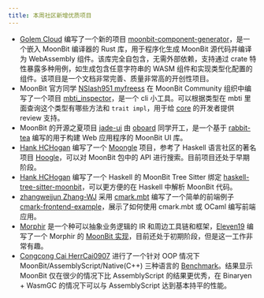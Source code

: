 ```yaml
---
title: 本周社区新增优质项目
---
```


- [Golem Cloud](https://github.com/golemcloud) 编写了一个新的项目 [moonbit-component-generator](https://github.com/golemcloud/moonbit-component-generator)，是一个嵌入 MoonBit 编译器的 Rust 库，用于程序化生成 MoonBit 源代码并编译为 WebAssembly 组件。该库完全自包含，无需外部依赖，支持通过 crate 特性暴露多种用例，如生成包含任意字符串的 WASM 组件和实现类型化配置的组件。该项目是一个文档非常完善、质量非常高的开创性项目。
- MoonBit 官方同学 [NSlash951 myfreess](https://github.com/myfreess) 在 MoonBit Community 组织中编写了一个项目 [mbti_inspector](https://github.com/moonbit-community/mbti_inspector)，是一个 cli 小工具。可以根据类型在 mbti 里面查询这个类型有哪些方法和 `trait impl`，用于给 [core](https://github.com/moonbitlang/core) 的开发者提供 review 支持。 
- MoonBit 的开源之夏项目 [jade-ui](https://github.com/moonbit-community/jade-ui) 由 [oboard](https://github.com/moonbit-community/jade-ui) 同学开工，是一个基于 [rabbit-tea](https://github.com/moonbit-community/rabbit-tea) 编写的用于构建 Web 应用程序的 MoonBit UI 库。
- [Hank HCHogan](https://github.com/HCHogan) 编写了一个 [Moongle](https://github.com/HCHogan/moongle) 项目，参考了 Haskell 语言社区的著名项目 [Hoogle](https://hoogle.haskell.org)，可以对 MoonBit 包中的 API 进行搜索。目前项目还处于早期阶段。
- [Hank HCHogan](https://github.com/HCHogan) 编写了一个 Haskell 的 MoonBit Tree Sitter 绑定 [haskell-tree-sitter-moonbit](https://github.com/HCHogan/haskell-tree-sitter-moonbit)，可以更方便的在 Haskell 中解析 MoonBit 代码。
- [zhangweijun Zhang-WJ](https://github.com/Zhang-WJ) 采用 [cmark.mbt](https://github.com/moonbit-community/cmark.mbt) 编写了一个简单的前端例子 [cmark-frontend-example](https://github.com/Zhang-WJ/cmark-frontend-example)，展示了如何使用 cmark.mbt 或 OCaml 编写前端应用。
- [Morphir](https://github.com/finos/morphir) 是一个种可以抽象业务逻辑的 IR 和周边工具链和框架，[Eleven19](https://github.com/Eleven19) 编写了一个 Morphir 的 [MoonBit 实现](https://github.com/Eleven19/morphir-moonbit)，目前还处于初期阶段，但是这一工作非常有趣。
- [Congcong Cai HerrCai0907](https://github.com/HerrCai0907) 进行了一个针对 OOP 情况下 MoonBit/AssemblyScript/Native(C++) 三种语言的 [Benchmark](https://github.com/HerrCai0907/moonbit-for-OO-bench)。结果显示 MoonBit 仅在很少的情况下比 AssemblyScript 的结果更优秀，在 Binaryen + WasmGC 的情况下可以与 AssemblyScript 达到基本持平的性能。
